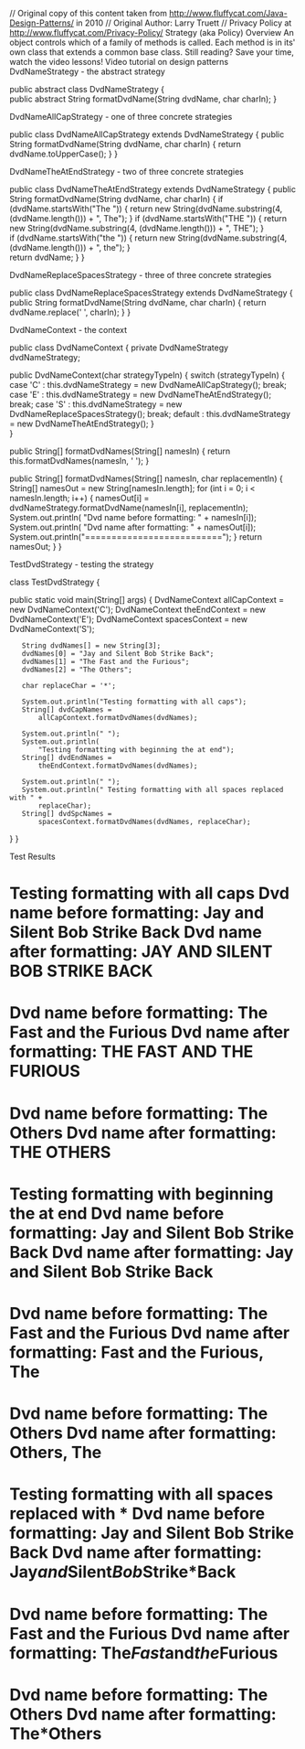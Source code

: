 // Original copy of this content taken from http://www.fluffycat.com/Java-Design-Patterns/ in 2010
// Original Author: Larry Truett
// Privacy Policy at http://www.fluffycat.com/Privacy-Policy/
Strategy (aka Policy) Overview
An object controls which of a family of methods is called. Each method is in its' own class that extends a common base class.
Still reading? Save your time, watch the video lessons!
Video tutorial on design patterns
DvdNameStrategy - the abstract strategy

public abstract class DvdNameStrategy {   
   public abstract String 
     formatDvdName(String dvdName, char charIn);
}

DvdNameAllCapStrategy - one of three concrete strategies

public class DvdNameAllCapStrategy extends DvdNameStrategy {
   public String formatDvdName(String dvdName, char charIn) {
       return dvdName.toUpperCase();
   }
}

DvdNameTheAtEndStrategy - two of three concrete strategies

public class DvdNameTheAtEndStrategy extends DvdNameStrategy {
   public String formatDvdName(String dvdName, char charIn) {
       if (dvdName.startsWith("The ")) {
           return new String(dvdName.substring(4, 
             (dvdName.length())) + ", The");
       }
       if (dvdName.startsWith("THE ")) {
           return new String(dvdName.substring(4, 
             (dvdName.length())) + ", THE");
       }       
       if (dvdName.startsWith("the ")) {
           return new String(dvdName.substring(4, 
             (dvdName.length())) + ", the");
       }         
       return dvdName;
   }
}

DvdNameReplaceSpacesStrategy - three of three concrete strategies

public class DvdNameReplaceSpacesStrategy extends DvdNameStrategy {
   public String formatDvdName(String dvdName, char charIn) {
       return dvdName.replace(' ', charIn);
   }
}

DvdNameContext - the context

public class DvdNameContext {
   private DvdNameStrategy dvdNameStrategy; 
   
   public DvdNameContext(char strategyTypeIn) {
       switch (strategyTypeIn) {
           case 'C' : 
             this.dvdNameStrategy = new DvdNameAllCapStrategy(); 
             break;
           case 'E' : 
             this.dvdNameStrategy = new DvdNameTheAtEndStrategy(); 
             break;
           case 'S' : 
             this.dvdNameStrategy = 
               new DvdNameReplaceSpacesStrategy();
             break;
           default  : 
             this.dvdNameStrategy = new DvdNameTheAtEndStrategy();
       }     
   }  
   
   public String[] formatDvdNames(String[] namesIn) {
       return this.formatDvdNames(namesIn, ' ');
   }    
   
   public String[] formatDvdNames(String[] namesIn, char replacementIn) {
       String[] namesOut = new String[namesIn.length];
       for (int i = 0; i < namesIn.length; i++) {
           namesOut[i] = 
             dvdNameStrategy.formatDvdName(namesIn[i], replacementIn);
           System.out.println(
             "Dvd name before formatting: " + namesIn[i]);
           System.out.println(
             "Dvd name after formatting:  " + namesOut[i]);
           System.out.println("==========================");
       }
       return namesOut;
   }
}

TestDvdStrategy - testing the strategy

class TestDvdStrategy {            
    
   public static void main(String[] args) {
       DvdNameContext allCapContext = 
           new DvdNameContext('C');
       DvdNameContext theEndContext = 
           new DvdNameContext('E');
       DvdNameContext spacesContext = 
           new DvdNameContext('S');
       
       String dvdNames[] = new String[3];
       dvdNames[0] = "Jay and Silent Bob Strike Back";
       dvdNames[1] = "The Fast and the Furious";
       dvdNames[2] = "The Others";
       
       char replaceChar = '*';       
       
       System.out.println("Testing formatting with all caps");
       String[] dvdCapNames = 
           allCapContext.formatDvdNames(dvdNames);
       
       System.out.println(" ");         
       System.out.println(
           "Testing formatting with beginning the at end");
       String[] dvdEndNames = 
           theEndContext.formatDvdNames(dvdNames);     
       
       System.out.println(" ");       
       System.out.println(" Testing formatting with all spaces replaced with " + 
           replaceChar);
       String[] dvdSpcNames = 
           spacesContext.formatDvdNames(dvdNames, replaceChar);
   }
}      

Test Results

Testing formatting with all caps
Dvd name before formatting: Jay and Silent Bob Strike Back
Dvd name after formatting:  JAY AND SILENT BOB STRIKE BACK
==========================
Dvd name before formatting: The Fast and the Furious
Dvd name after formatting:  THE FAST AND THE FURIOUS
==========================
Dvd name before formatting: The Others
Dvd name after formatting:  THE OTHERS
==========================
 
Testing formatting with beginning the at end
Dvd name before formatting: Jay and Silent Bob Strike Back
Dvd name after formatting:  Jay and Silent Bob Strike Back
==========================
Dvd name before formatting: The Fast and the Furious
Dvd name after formatting:  Fast and the Furious, The
==========================
Dvd name before formatting: The Others
Dvd name after formatting:  Others, The
==========================
 
Testing formatting with all spaces replaced with *
Dvd name before formatting: Jay and Silent Bob Strike Back
Dvd name after formatting:  Jay*and*Silent*Bob*Strike*Back
==========================
Dvd name before formatting: The Fast and the Furious
Dvd name after formatting:  The*Fast*and*the*Furious
==========================
Dvd name before formatting: The Others
Dvd name after formatting:  The*Others
==========================


